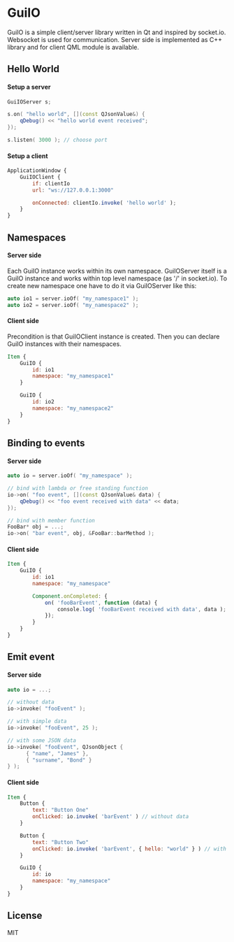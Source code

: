 # GuiIO

GuiIO is a simple client/server library written in Qt and inspired by socket.io.
Websocket is used for communication. Server side is implemented as C++ library
and for client QML module is available.

## Hello World


#### Setup a server
```C++
GuiIOServer s;

s.on( "hello world", [](const QJsonValue&) {
    qDebug() << "hello world event received";
});

s.listen( 3000 ); // choose port
```

#### Setup a client
```qml
ApplicationWindow {
    GuiIOClient {
        if: clientIo
        url: "ws://127.0.0.1:3000"

        onConnected: clientIo.invoke( 'hello world' );
    }
}
```

## Namespaces
#### Server side
Each GuiIO instance works within its own namespace. GuiIOServer itself is a
GuiIO instance and works within top level namespace (as '/' in socket.io).
To create new namespace one have to do it via GuiIOServer like this:
```C++
auto io1 = server.ioOf( "my_namespace1" );
auto io2 = server.ioOf( "my_namespace2" );
```

#### Client side
Precondition is that GuiIOClient instance is created. Then you can declare
GuiIO instances with their namespaces.
```qml
Item {
    GuiIO {
        id: io1
        namespace: "my_namespace1"
    }

    GuiIO {
        id: io2
        namespace: "my_namespace2"
    }
}
```

## Binding to events
#### Server side
```C++
auto io = server.ioOf( "my_namespace" );

// bind with lambda or free standing function
io->on( "foo event", [](const QJsonValue& data) {
    qDebug() << "foo event received with data" << data;
});

// bind with member function
FooBar* obj = ...;
io->on( "bar event", obj, &FooBar::barMethod );
```

#### Client side
```qml
Item {
    GuiIO {
        id: io1
        namespace: "my_namespace"

        Component.onCompleted: {
            on( 'fooBarEvent', function (data) {
                console.log( 'fooBarEvent received with data', data );
            });
        }
    }
}
```

## Emit event
#### Server side
```C++
auto io = ...;

// without data
io->invoke( "fooEvent" );

// with simple data
io->invoke( "fooEvent", 25 );

// with some JSON data
io->invoke( "fooEvent", QJsonObject {
      { "name", "James" },
      { "surname", "Bond" }
} );
```

#### Client side
```qml
Item {
    Button {
        text: "Button One"
        onClicked: io.invoke( 'barEvent' ) // without data
    }

    Button {
        text: "Button Two"
        onClicked: io.invoke( 'barEvent', { hello: "world" } ) // with JSON data
    }

    GuiIO {
        id: io
        namespace: "my_namespace"
    }
}
```

## License

MIT
